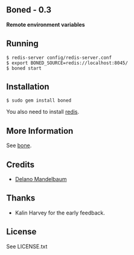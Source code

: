 ## Boned - 0.3 ##

**Remote environment variables**


## Running
    
    $ redis-server config/redis-server.conf
    $ export BONED_SOURCE=redis://localhost:8045/
    $ boned start
    
    
## Installation

    $ sudo gem install boned

You also need to install [redis](http://code.google.com/p/redis/). 


## More Information

See [bone](https://github.com/solutious/bone). 


## Credits

* [Delano Mandelbaum](http://solutious.com)


## Thanks 

* Kalin Harvey for the early feedback. 


## License

See LICENSE.txt